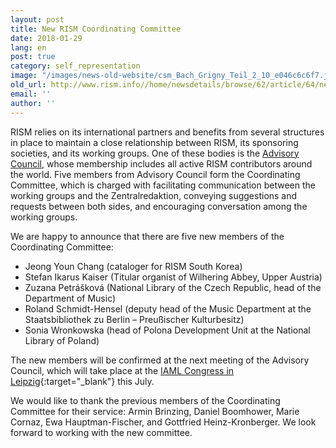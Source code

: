 ```yaml
---
layout: post
title: New RISM Coordinating Committee
date: 2018-01-29
lang: en
post: true
category: self_representation
image: "/images/news-old-website/csm_Bach_Grigny_Teil_2_10_e046c6c6f7.jpg"
old_url: http://www.rism.info//home/newsdetails/browse/62/article/64/new-rism-coordinating-committee.html
email: ''
author: ''
---
```



RISM relies on its international partners and benefits from several structures in place to maintain a close relationship between RISM, its sponsoring societies, and its working groups. One of these bodies is the [Advisory Council](/organization/international-partners.html), whose membership includes all active RISM contributors around the world. Five members from Advisory Council form the Coordinating Committee, which is charged with facilitating communication between the working groups and the Zentralredaktion, conveying suggestions and requests between both sides, and encouraging conversation among the working groups.

We are happy to announce that there are five new members of the Coordinating Committee:

- Jeong Youn Chang (cataloger for RISM South Korea)
- Stefan Ikarus Kaiser (Titular organist of Wilhering Abbey, Upper Austria)
- Zuzana Petrášková (National Library of the Czech Republic, head of the Department of Music)
- Roland Schmidt-Hensel (deputy head of the Music Department at the Staatsbibliothek zu Berlin – Preußischer Kulturbesitz)
- Sonia Wronkowska (head of Polona Development Unit at the National Library of Poland)

The new members will be confirmed at the next meeting of the Advisory Council, which will take place at the [IAML Congress in Leipzig](http://www.iaml.info/congresses/2018-leipzig){:target="_blank"} this July.

We would like to thank the previous members of the Coordinating Committee for their service: Armin Brinzing, Daniel Boomhower, Marie Cornaz, Ewa Hauptman-Fischer, and Gottfried Heinz-Kronberger. We look forward to working with the new committee.

<script type="text/javascript">var switchTo5x=true;</script><script type="text/javascript" src="http://w.sharethis.com/button/buttons.js"></script><script type="text/javascript">stLight.options({publisher: "9b601438-1ce1-49d8-bfd7-9cff5df54c17", doNotHash: false, doNotCopy: false, hashAddressBar: false});</script>